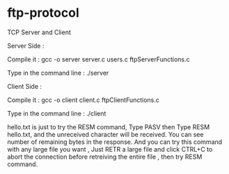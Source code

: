 # ftp-protocol

TCP Server and Client 

Server Side :

Compile it : gcc -o server server.c users.c ftpServerFunctions.c

Type in the command line : ./server




Client Side :

Compile it : gcc -o client client.c ftpClientFunctions.c

Type in the command line : ./client <ip-address of the server>




hello.txt is just to try the RESM command, Type PASV then Type RESM hello.txt, and the unreceived character will be received.
You can see number of remaining bytes in the response. 
And you can try this command with any large file you want , Just RETR a large file and click CTRL+C to abort the connection before retreiving the entire file , then try RESM command.

